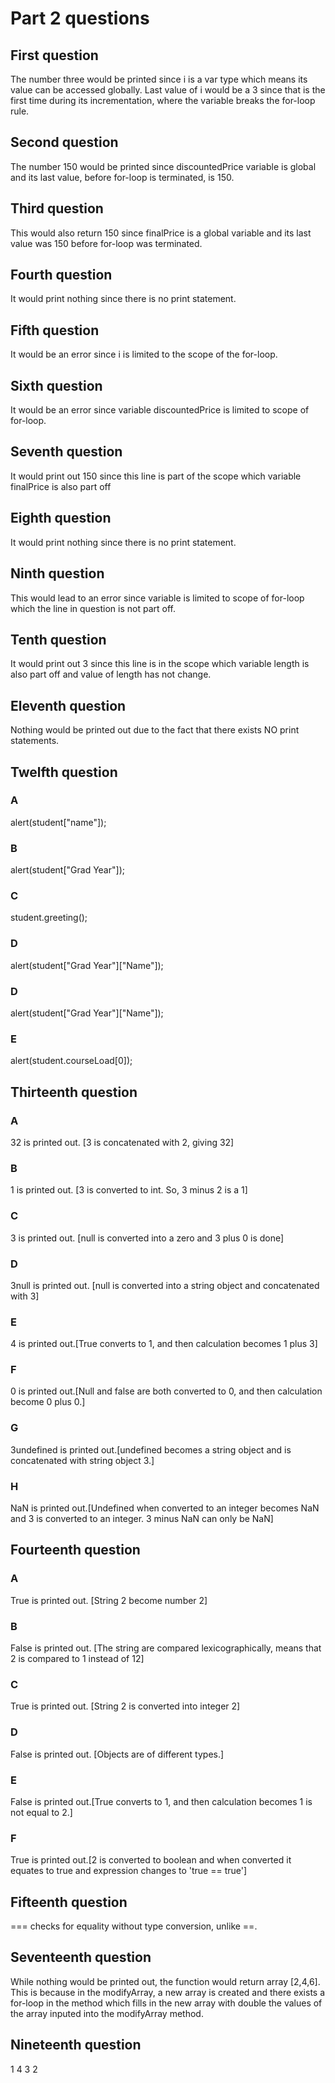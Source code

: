 # Part 2 questions

## First question
The number three would be printed since i is a var type which means its value can be accessed globally. Last value of i would be a 3 since that is the first time during its incrementation, where the variable breaks the for-loop rule.

## Second question
The number 150 would be printed since discountedPrice variable is global and its last value, before for-loop is terminated, is 150.

## Third question
This would also return 150 since finalPrice is a global variable and its last value was 150 before for-loop was terminated.

## Fourth question
It would print nothing since there is no print statement.

## Fifth question
It would be an error since i is limited to the scope of the for-loop.

## Sixth question
It would be an error since variable discountedPrice is limited to scope of for-loop.

## Seventh question
It would print out 150 since this line is part of the scope which variable finalPrice is also part off

## Eighth question
It would print nothing since there is no print statement.

## Ninth question
This would lead to an error since variable is limited to scope of for-loop which the line in question is not part off.

## Tenth question
It would print out 3 since this line is in the scope which variable length is also part off and value of length has not change.

## Eleventh question
Nothing would be printed out due to the fact that there exists NO print statements.

## Twelfth question
### A
alert(student["name"]);

### B
alert(student["Grad Year"]);

### C
student.greeting();

### D
alert(student["Grad Year"]["Name"]);

### D
alert(student["Grad Year"]["Name"]);

### E
alert(student.courseLoad[0]);

## Thirteenth question
### A
32 is printed out. [3 is concatenated with 2, giving 32]

### B
1 is printed out. [3 is converted to int. So, 3 minus 2 is a 1]

### C 
3 is printed out. [null is converted into a zero and 3 plus 0 is done]

### D
3null is printed out. [null is converted into a string object and concatenated with 3]

### E
4 is printed out.[True converts to 1, and then calculation becomes 1 plus 3]

### F
0 is printed out.[Null and false are both converted to 0, and then calculation become 0 plus 0.]

### G
3undefined is printed out.[undefined becomes a string object and is concatenated with string object 3.]

### H
NaN is printed out.[Undefined when converted to an integer becomes NaN and 3 is converted to an integer. 3 minus NaN can only be NaN]

## Fourteenth question
### A
True is printed out. [String 2 become number 2]

### B
False is printed out. [The string are compared lexicographically, means that 2 is compared to 1 instead of 12]

### C 
True is printed out. [String 2 is converted into integer 2]

### D
False is printed out. [Objects are of different types.]

### E
False is printed out.[True converts to 1, and then calculation becomes 1 is not equal to 2.]

### F
True is printed out.[2 is converted to boolean and when converted it equates to true and expression changes to 'true == true']

## Fifteenth question
=== checks for equality without type conversion, unlike ==.

## Seventeenth question
While nothing would be printed out, the function would return array [2,4,6]. This is because in the modifyArray, a new array is created and there exists a for-loop in the method which fills in the new array with double the values of the array inputed into the modifyArray method.

## Nineteenth question

1
4
3
2


